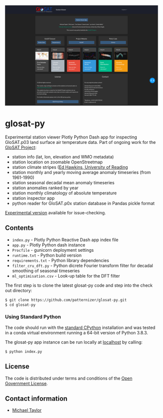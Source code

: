 ![image](https://github.com/patternizer/glosat-py/blob/main/glosat-station-viewer-app-about.png)

# glosat-py

Experimental station viewer Plotly Python Dash app for inspecting GloSAT.p03 land surface air temperature data. Part of ongoing work for the [GloSAT Project](https://www.glosat.org):

* station info (lat, lon, elevation and WMO metadata)
* station location on zoomable OpenStreetmap
* station climate stripes ([Ed Hawkins, University of Reading](https://showyourstripes.info)
* station monthly and yearly moving average anomaly timeseries (from 1961-1990)
* station seasonal decadal mean anomaly timeseries
* station anomalies ranked by year
* station monthly climatology of absolute temperature
* station inspector app
* python reader for GloSAT.p0x station database in Pandas pickle format

[Experimental version](https://glosat-py.herokuapp.com/) available for issue-checking. 

## Contents

* `index.py` - Plotly Python Reactive Dash app index file
* `app.py` - Plotly Python dash instance
* `Procfile` - gunicorn deployment settings
* `runtime.txt` - Python build version
* `requirements.txt` - Python library dependencies
* `filter_cru_dft.py` - Python dicrete Fourier transform filter for decadal smoothing of seasonal timeseries
* `ml_optimisation.csv` - Look-up table for the DFT filter

The first step is to clone the latest glosat-py code and step into the check out directory: 

    $ git clone https://github.com/patternizer/glosat-py.git
    $ cd glosat-py

### Using Standard Python

The code should run with the [standard CPython](https://www.python.org/downloads/) installation and was tested 
in a conda virtual environment running a 64-bit version of Python 3.8.3.

The glosat-py app instance can be run locally at [localhost](http://127.0.0.1:8050/) by calling:

    $ python index.py

## License

The code is distributed under terms and conditions of the [Open Government License](http://www.nationalarchives.gov.uk/doc/open-government-licence/version/3/).

## Contact information

* [Michael Taylor](michael.a.taylor@uea.ac.uk)

